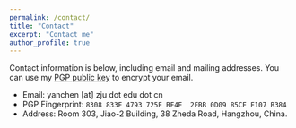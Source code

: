 ```yaml
---
permalink: /contact/
title: "Contact"
excerpt: "Contact me"
author_profile: true
---
```

Contact information is below, including email and mailing addresses. You can use my [PGP public key](/files/pgp/ChenYan_F107B384_Public.asc) to encrypt your email. 


* Email: yanchen [at] zju dot edu dot cn
* PGP Fingerprint: 
`8308 833F 4793 725E BF4E  2FBB 0D09 85CF F107 B384`
* Address: Room 303, Jiao-2 Building, 38 Zheda Road, Hangzhou, China.




